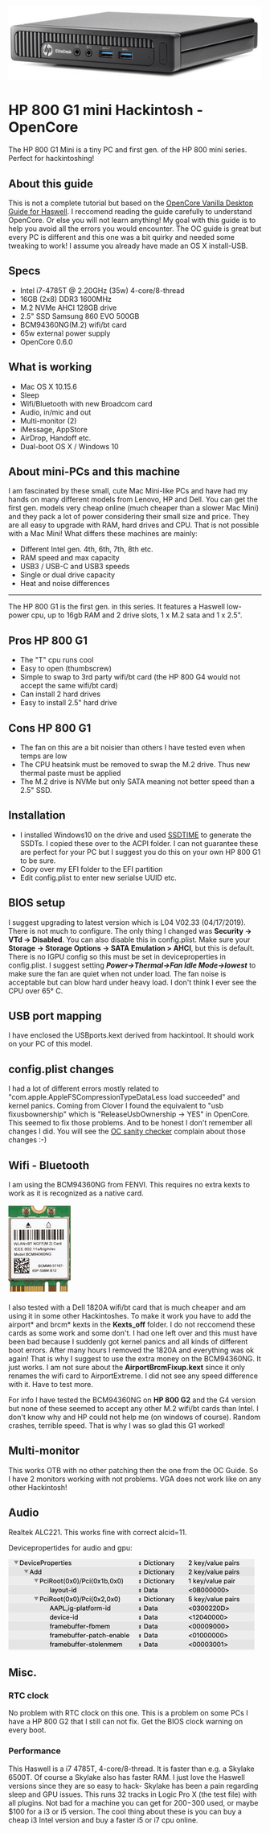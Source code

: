 ![HP 800 G1](https://github.com/asle/hp_800_g1_mini/blob/master/hp_800_g1.png?raw=true)

# HP 800 G1 mini Hackintosh - OpenCore
The HP 800 G1 Mini is a tiny PC and first gen. of the HP 800 mini series. Perfect for hackintoshing!

## About this guide
This is not a complete tutorial but based on the [OpenCore Vanilla Desktop Guide for Haswell](https://dortania.github.io/OpenCore-Install-Guide/config.plist/haswell.html). I reccomend reading the guide carefully to understand OpenCore. Or else you will not learn anything! My goal with this guide is to help you avoid all the errors you would encounter. The OC guide is great but every PC is different and this one was a bit quirky and needed some tweaking to work! I assume you already have made an OS X install-USB.

## Specs
* Intel i7-4785T @ 2.20GHz (35w) 4-core/8-thread
* 16GB (2x8) DDR3 1600MHz
* M.2 NVMe AHCI 128GB drive
* 2.5" SSD Samsung 860 EVO 500GB
* BCM94360NG(M.2) wifi/bt card
* 65w external power supply
* OpenCore 0.6.0

## What is working
* Mac OS X 10.15.6
* Sleep
* Wifi/Bluetooth with new Broadcom card
* Audio, in/mic and out
* Multi-monitor (2)
* iMessage, AppStore
* AirDrop, Handoff etc.
* Dual-boot OS X / Windows 10

## About mini-PCs and this machine
I am fascinated by these small, cute Mac Mini-like PCs and have had my hands on many different models from Lenovo, HP and Dell. You can get the first gen. models very cheap online (much cheaper than a slower Mac Mini) and they pack a lot of power considering their small size and price. They are all easy to upgrade with RAM, hard drives and CPU. That is not possible with a Mac Mini! What differs these machines are mainly:
* Different Intel gen. 4th, 6th, 7th, 8th etc.
* RAM speed and max capacity
* USB3 / USB-C and USB3 speeds
* Single or dual drive capacity 
* Heat and noise differences
___
The HP 800 G1 is the first gen. in this series. It features a Haswell low-power cpu, up to 16gb RAM and 2 drive slots, 1 x M.2 sata and 1 x 2.5".

## Pros HP 800 G1 
* The "T" cpu runs cool
* Easy to open (thumbscrew)
* Simple to swap to 3rd party wifi/bt card (the HP 800 G4 would not accept the same wifi/bt card)
* Can install 2 hard drives
* Easy to install 2.5" hard drive

## Cons HP 800 G1 
* The fan on this are a bit noisier than others I have tested even when temps are low
* The CPU heatsink must be removed to swap the M.2 drive. Thus new thermal paste must be applied
* The M.2 drive is NVMe but only SATA meaning not better speed than a 2.5" SSD. 

## Installation
* I installed Windows10 on the drive and used [SSDTIME](https://github.com/corpnewt/SSDTTime) to generate the SSDTs. I copied these over to the ACPI folder. I can not guarantee these are perfect for your PC but I suggest you do this on your own HP 800 G1 to be sure.
* Copy over my EFI folder to the EFI partition
* Edit config.plist to enter new serialse UUID etc.

## BIOS setup
I suggest upgrading to latest version which is L04 V02.33 (04/17/2019). There is not much to configure. The only thing I changed was **Security -> VTd -> Disabled**. You can also disable this in config.plist. 
Make sure your **Storage -> Storage Options -> SATA Emulation > AHCI**, but this is default. There is no IGPU config so this must be set in deviceproperties in config.plist. I suggest setting ***Power->Thermal->Fan Idle Mode->lowest*** to make sure the fan are quiet when not under load. The fan noise is acceptable but can blow hard under heavy load. I don't think I ever see the CPU over 65° C. 

## USB port mapping
I have enclosed the USBports.kext derived from hackintool. It should work on your PC of this model.

## config.plist changes
I had a lot of different errors mostly related to "com.apple.AppleFSCompressionTypeDataLess load succeeded" and kernel panics. Coming from Clover I found the equivalent to 
"usb fixusbownership" which is "ReleaseUsbOwnership -> YES" in OpenCore. This seemed to fix those problems. And to be honest I don't remember all changes I did. You will see the [OC sanity checker](https://opencore.slowgeek.com/) complain about those changes :-)

## Wifi - Bluetooth
I am using the BCM94360NG from FENVI. This requires no extra kexts to work as it is recognized as a native card.

![BCM94360NG](https://github.com/asle/hp_800_g1_mini/blob/master/BCM94360NG.jpg?raw=true)

I also tested with a Dell 1820A wifi/bt card that is much cheaper and am using it in some other Hackintoshes. To make it work you have to add the airport* and brcm* kexts in the **Kexts_off** folder.  I do not reccomend these cards as some work and some don't. I had one left over and this must have been bad because I suddenly got kernel panics and all kinds of different boot errors. After many hours I removed the 1820A and everything was ok again! That is why I suggest to use the extra money on the BCM94360NG. It just works. I am not sure about the **AirportBrcmFixup.kext** since it only renames the wifi card to AirportExtreme. I did not see any speed difference with it. Have to test more.

For info I have tested the BCM94360NG on **HP 800 G2** and the G4 version but none of these seemed to accept any other M.2 wifi/bt cards than Intel. I don't know why and HP could not help me (on windows of course). Random crashes, terrible speed. That is why I was so glad this G1 worked!

## Multi-monitor
This works OTB with no other patching then the one from the OC Guide. So I have 2 monitors working with not problems. VGA does not work like on any other Hackintosh!

## Audio
Realtek ALC221. This works fine with correct alcid=11. 

Devicepropertides for audio and gpu:

![BCM94360NG](https://github.com/asle/hp_800_g1_mini/blob/master/hp800g1_deviceproperties.png?raw=true)

## Misc.
### RTC clock ###
No problem with RTC clock on this one. This is a problem on some PCs I have a HP 800 G2 that I still can not fix. Get the BIOS clock warning on every boot. 

### Performance ###
This Haswell is a i7 4785T, 4-core/8-thread. It is faster than e.g. a Skylake 6500T. Of course a Skylake also has faster RAM. I just love the Haswell versions since they are so easy to hack- Skylake has been a pain regarding sleep and GPU issues. This runs 32 tracks in Logic Pro X (the test file) with all plugins. Not bad for a machine you can get for $200-$300 used, or maybe $100 for a i3 or i5 version. The cool thing about these is you can buy a cheap i3 Intel version and buy a faster i5 or i7 cpu online. 